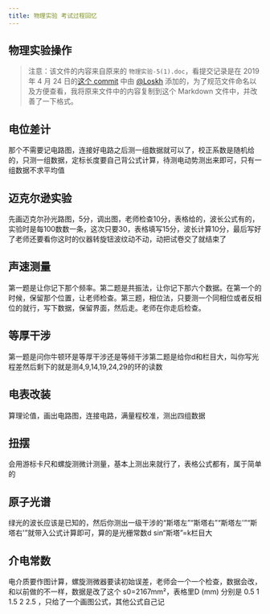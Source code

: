 ```yaml
---
title: 物理实验 考试过程回忆
---
```


## 物理实验操作

> 注意：该文件的内容来自原来的 `物理实验-5(1).doc`，看提交记录是在 2019 年 4 月 24 日的[这个 commit](https://github.com/NJUPTFreeExams/NJUPT-General-Free-Exams/commit/7ff05f79f6d210555466e293e1b4e403cc784a15) 中由 [@Loskh](https://github.com/Loskh) 添加的，为了规范文件命名以及方便查看，我将原来文件中的内容复制到这个 Markdown 文件中，并改善了一下格式。

## 电位差计

那个不需要记电路图，连接好电路之后测一组数据就可以了，校正系数是随机给的，只测一组数据，定标长度要自己背公式计算，待测电动势测出来即可，只有一组数据不求平均值

## 迈克尔逊实验

先画迈克尔孙光路图，5分，调出图，老师检查10分，表格给的，波长公式有的，实验时是每100数数一条，这次只要30，表格填写15分，波长计算10分，最后写好了老师还要看你这时的仪器转旋钮波纹动不动，动把试卷交了就结束了

## 声速测量

第一题是让你记下那个频率。第二题是共振法，让你记下那六个数据。在第一个的时候，保留那个位置，让老师检查。第三题，相位法，只要测一个同相位或者反相位的就行，写下数据，保留界面，然后走。老师在你走后检查。

## 等厚干涉

第一题是问你牛顿环是等厚干涉还是等倾干涉第二题是给你d和栏目大，叫你写光程差然后剩下的就是测4,9,14,19,24,29的环的读数

## 电表改装

算理论值，画出电路图，连接电路，满量程校准，测出四组数据

## 扭摆

会用游标卡尺和螺旋测微计测量，基本上测出来就行了，表格公式都有，属于简单的

## 原子光谱

绿光的波长应该是已知的，然后你测出一级干涉的“斯塔左”“斯塔右”“斯塔左'”“斯塔右'”就带入公式计算即可，算的是光栅常数d sin“斯塔”=k栏目大

## 介电常数

电介质要作图计算，螺旋测微器要读初始误差，老师会一个一个检查，数据会改，和以前做的不一样，数据是改了这个 s0=2167mm²，表格里D (mm) 分别是 0.5  1  1.5  2  2.5 ，只给了一个画图公式，其他公式自己记